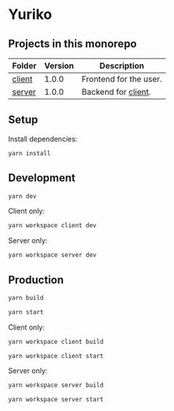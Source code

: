 # Yuriko


## Projects in this monorepo

| Folder                  | Version      | Description                          |
| ----------------------- | ------------ | ------------------------------------ |
| [client](./apps/client) | 1.0.0        | Frontend for the user.               |
| [server](./apps/server) | 1.0.0        | Backend for [client](./apps/client). |

## Setup

Install dependencies:

```bash
yarn install
```

## Development

```bash
yarn dev
```

Client only:

```bash
yarn workspace client dev
```

Server only:

```bash
yarn workspace server dev
```

## Production

```bash
yarn build

yarn start
```

Client only:

```bash
yarn workspace client build

yarn workspace client start
```

Server only:

```bash
yarn workspace server build

yarn workspace server start
```

